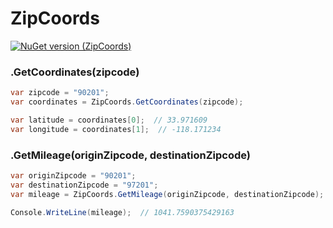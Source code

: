 # ZipCoords

[![NuGet version (ZipCoords)](https://img.shields.io/nuget/v/ZipCoords.svg?style=flat-square)](https://www.nuget.org/packages/ZipCoords/)

### .GetCoordinates(zipcode)
```csharp
var zipcode = "90201";
var coordinates = ZipCoords.GetCoordinates(zipcode);

var latitude = coordinates[0];  // 33.971609
var longitude = coordinates[1];  // -118.171234
```

### .GetMileage(originZipcode, destinationZipcode)
```csharp
var originZipcode = "90201";
var destinationZipcode = "97201";
var mileage = ZipCoords.GetMileage(originZipcode, destinationZipcode);

Console.WriteLine(mileage);  // 1041.7590375429163
```
